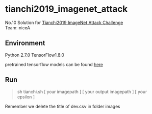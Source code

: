 # tianchi2019_imagenet_attack

No.10 Solution for [Tianchi2019 ImageNet Attack Challenge](https://tianchi.aliyun.com/competition/entrance/231761/introduction)  
Team: niceA  

## Environment  
Python 2.7.0 TensorFlow1.8.0 

pretrained tensorflow models can be found [here](https://github.com/tensorflow/models/tree/master/research/adv_imagenet_models)

## Run
> sh tianchi.sh [ your imagepath ] [ your output imagepath ] [ your epsilon ] 

Remember we delete the title of dev.csv in folder images 
